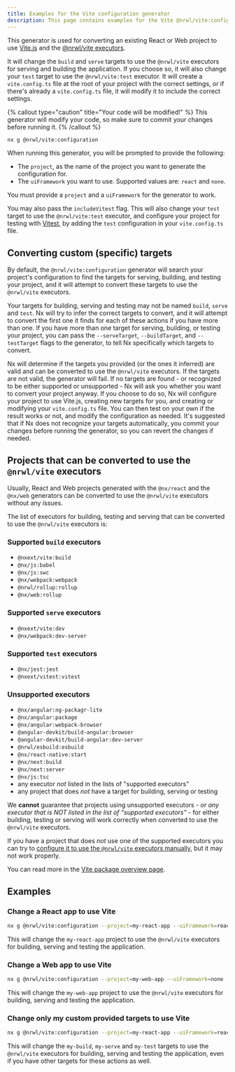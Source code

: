 ```yaml
---
title: Examples for the Vite configuration generator
description: This page contains examples for the Vite @nrwl/vite:configuration generator, which helps you set up Vite on your Nx workspace, or convert an existing project to use Vite.
---
```


This generator is used for converting an existing React or Web project to use [Vite.js](https://vitejs.dev/) and the [@nrwl/vite executors](/packages/vite#executors).

It will change the `build` and `serve` targets to use the `@nrwl/vite` executors for serving and building the application. If you choose so, it will also change your `test` target to use the `@nrwl/vite:test` executor. It will create a `vite.config.ts` file at the root of your project with the correct settings, or if there's already a `vite.config.ts` file, it will modify it to include the correct settings.

{% callout type="caution" title="Your code will be modified!" %}
This generator will modify your code, so make sure to commit your changes before running it.
{% /callout %}

```bash
nx g @nrwl/vite:configuration
```

When running this generator, you will be prompted to provide the following:

- The `project`, as the name of the project you want to generate the configuration for.
- The `uiFramework` you want to use. Supported values are: `react` and `none`.

You must provide a `project` and a `uiFramework` for the generator to work.

You may also pass the `includeVitest` flag. This will also change your `test` target to use the `@nrwl/vite:test` executor, and configure your project for testing with [Vitest](https://vitest.dev/), by adding the `test` configuration in your `vite.config.ts` file.

## Converting custom (specific) targets

By default, the `@nrwl/vite:configuration` generator will search your project's configuration to find the targets for serving, building, and testing your project, and it will attempt to convert these targets to use the `@nrwl/vite` executors.

Your targets for building, serving and testing may not be named `build`, `serve` and `test`. Nx will try to infer the correct targets to convert, and it will attempt to convert the first one it finds for each of these actions if you have more than one. If you have more than one target for serving, building, or testing your project, you can pass the `--serveTarget`, `--buildTarget`, and `--testTarget` flags to the generator, to tell Nx specifically which targets to convert.

Nx will determine if the targets you provided (or the ones it inferred) are valid and can be converted to use the `@nrwl/vite` executors. If the targets are not valid, the generator will fail. If no targets are found - or recognized to be either supported or unsupported - Nx will ask you whether you want to convert your project anyway. If you choose to do so, Nx will configure your project to use Vite.js, creating new targets for you, and creating or modifying your `vite.config.ts` file. You can then test on your own if the result works or not, and modify the configuration as needed. It's suggested that if Nx does not recognize your targets automatically, you commit your changes before running the generator, so you can revert the changes if needed.

## Projects that can be converted to use the `@nrwl/vite` executors

Usually, React and Web projects generated with the `@nx/react` and the `@nx/web` generators can be converted to use the `@nrwl/vite` executors without any issues.

The list of executors for building, testing and serving that can be converted to use the `@nrwl/vite` executors is:

### Supported `build` executors

- `@nxext/vite:build`
- `@nx/js:babel`
- `@nx/js:swc`
- `@nx/webpack:webpack`
- `@nrwl/rollup:rollup`
- `@nx/web:rollup`

### Supported `serve` executors

- `@nxext/vite:dev`
- `@nx/webpack:dev-server`

### Supported `test` executors

- `@nx/jest:jest`
- `@nxext/vitest:vitest`

### Unsupported executors

- `@nx/angular:ng-packagr-lite`
- `@nx/angular:package`
- `@nx/angular:webpack-browser`
- `@angular-devkit/build-angular:browser`
- `@angular-devkit/build-angular:dev-server`
- `@nrwl/esbuild:esbuild`
- `@nx/react-native:start`
- `@nx/next:build`
- `@nx/next:server`
- `@nx/js:tsc`
- any executor _not_ listed in the lists of "supported executors"
- any project that does _not_ have a target for building, serving or testing

We **cannot** guarantee that projects using unsupported executors - _or any executor that is NOT listed in the list of "supported executors"_ - for either building, testing or serving will work correctly when converted to use the `@nrwl/vite` executors.

If you have a project that does _not_ use one of the supported executors you can try to [configure it to use the `@nrwl/vite` executors manually](/packages/vite/documents/set-up-vite-manually), but it may not work properly.

You can read more in the [Vite package overview page](/packages/vite).

## Examples

### Change a React app to use Vite

```bash
nx g @nrwl/vite:configuration --project=my-react-app --uiFramework=react --includeVitest
```

This will change the `my-react-app` project to use the `@nrwl/vite` executors for building, serving and testing the application.

### Change a Web app to use Vite

```bash
nx g @nrwl/vite:configuration --project=my-web-app --uiFramework=none --includeVitest
```

This will change the `my-web-app` project to use the `@nrwl/vite` executors for building, serving and testing the application.

### Change only my custom provided targets to use Vite

```bash
nx g @nrwl/vite:configuration --project=my-react-app --uiFramework=react --includeVitest --buildTarget=my-build --serveTarget=my-serve --testTarget=my-test
```

This will change the `my-build`, `my-serve` and `my-test` targets to use the `@nrwl/vite` executors for building, serving and testing the application, even if you have other targets for these actions as well.
